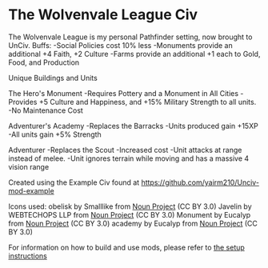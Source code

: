 # The Wolvenvale League Civ

The Wolvenvale League is my personal Pathfinder setting, now brought to UnCiv.
Buffs:
-Social Policies cost 10% less
-Monuments provide an additional +4 Faith, +2 Culture
-Farms provide an additional +1 each to Gold, Food, and Production

Unique Buildings and Units

The Hero's Monument
-Requires Pottery and a Monument in All Cities
-Provides +5 Culture and Happiness, and +15% Military Strength to all units.
-No Maintenance Cost

Adventurer's Academy
-Replaces the Barracks
-Units produced gain +15XP
-All units gain +5% Strength

Adventurer
-Replaces the Scout
-Increased cost
-Unit attacks at range instead of melee.
-Unit ignores terrain while moving and has a massive 4 vision range

Created using the Example Civ found at https://github.com/yairm210/Unciv-mod-example

Icons used:
obelisk by Smalllike from <a href="https://thenounproject.com/browse/icons/term/obelisk/" target="_blank" title="obelisk Icons">Noun Project</a> (CC BY 3.0)
Javelin by WEBTECHOPS LLP from <a href="https://thenounproject.com/browse/icons/term/javelin/" target="_blank" title="Javelin Icons">Noun Project</a> (CC BY 3.0)
Monument by Eucalyp from <a href="https://thenounproject.com/browse/icons/term/monument/" target="_blank" title="Monument Icons">Noun Project</a> (CC BY 3.0)
academy by Eucalyp from <a href="https://thenounproject.com/browse/icons/term/academy/" target="_blank" title="academy Icons">Noun Project</a> (CC BY 3.0)

For information on how to build and use mods, please refer to [the setup instructions](https://yairm210.github.io/Unciv/Modders/Making-a-new-Civilization/)
